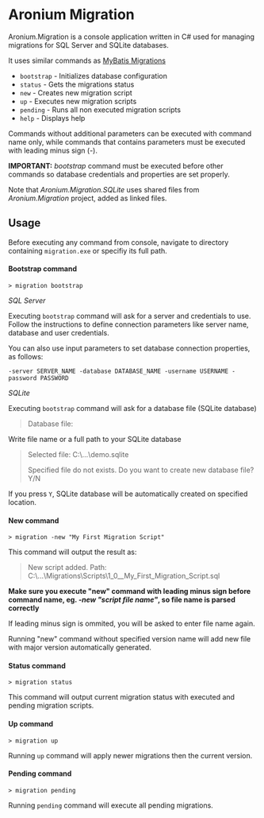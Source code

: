 # Aronium Migration

Aronium.Migration is a console application written in C# used for managing migrations for SQL Server and SQLite databases.

It uses similar commands as [MyBatis Migrations](http://www.mybatis.org/migrations/)

 * `bootstrap` - Initializes database configuration
 * `status` - Gets the migrations status
 * `new` - Creates new migration script
 * `up` - Executes new migration scripts 
 * `pending` - Runs all non executed migration scripts
 * `help` - Displays help

Commands without additional parameters can be executed with command name only, while commands that contains parameters must be executed with leading minus sign (-).

**IMPORTANT:** *bootstrap* command must be executed before other commands so database credentials and properties are set properly.

Note that *Aronium.Migration.SQLite* uses shared files from *Aronium.Migration* project, added as linked files.

## Usage

Before executing any command from console, navigate to directory containing `migration.exe` or specifiy its full path. 

#### Bootstrap command
```
> migration bootstrap
```
*SQL Server*

Executing `bootstrap` command will ask for a server and credentials to use.
Follow the instructions to define connection parameters like server name, database and user credentials.

You can also use input parameters to set database connection properties, as follows:
```
-server SERVER_NAME -database DATABASE_NAME -username USERNAME -password PASSWORD
```

*SQLite*

Executing `bootstrap` command will ask for a database file (SQLite database)

> Database file:

Write file name or a full path to your SQLite database
> Selected file: C:\\...\demo.sqlite
> 
> Specified file do not exists. Do you want to create new database file? Y/N

If you press `Y`, SQLite database will be automatically created on specified location.

#### New command
```
> migration -new "My First Migration Script"
```
This command will output the result as:
> New script added. Path: C:\\...\Migrations\Scripts\1_0__My_First_Migration_Script.sql

**Make sure you execute "new" command with leading minus sign before command name, eg. *-new "script file name"*, so file name is parsed correctly**

If leading minus sign is ommited, you will be asked to enter file name again.

Running "new" command without specified version name will add new file with major version automatically generated.

#### Status command
```
> migration status
```
This command will output current migration status with executed and pending migration scripts.

#### Up command
```
> migration up
```
Running `up` command will apply newer migrations then the current version.


#### Pending command
```
> migration pending
```
Running `pending` command will execute all pending migrations.
